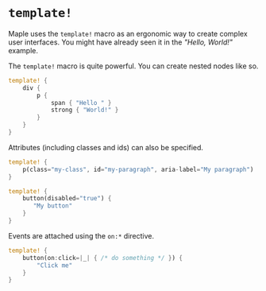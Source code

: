 # `template!`

Maple uses the `template!` macro as an ergonomic way to create complex user interfaces. You might have already seen it in the _"Hello, World!"_ example.

The `template!` macro is quite powerful. You can create nested nodes like so.

```rust
template! {
    div {
        p {
            span { "Hello " }
            strong { "World!" }
        }
    }
}
```

Attributes (including classes and ids) can also be specified.

```rust
template! {
    p(class="my-class", id="my-paragraph", aria-label="My paragraph")
}

template! {
    button(disabled="true") {
       "My button"
    }
}
```

Events are attached using the `on:*` directive.

```rust
template! {
    button(on:click=|_| { /* do something */ }) {
        "Click me"
    }
}
```
